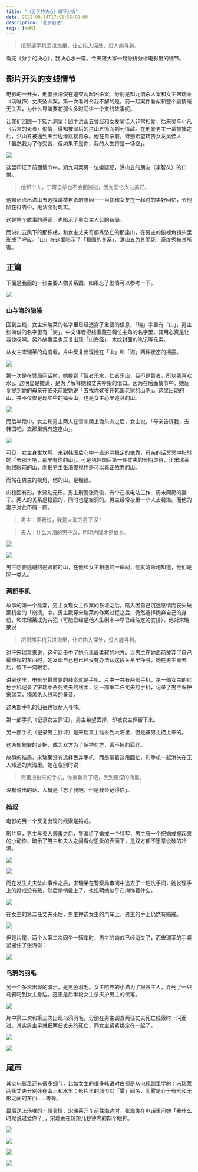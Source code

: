 ```yaml
---
title: "《分手的决心》细节分析"
date: 2022-08-14T17:01:56+08:00
description: "超多剧透"
tags: [电影]
---
```


> 把那部手机丢进海里，让它陷入深处，没人能寻到。

看完《分手的决心》，我决心水一篇。今天跟大家一起分析分析电影里的细节。

## 影片开头的支线情节

电影的一开头，刑警张海俊在追查两起凶杀案。分别是知九洞杀人案和女主宋瑞莱（汤唯饰）丈夫坠山案。第一次看时令我不解的是，前一起案件看似和整个剧情毫无关系，为什么导演要花那么多时间讲一个支线故事呢。

让我们回顾一下知九洞案：凶手洪山五曾经和女友吴佳人非常相爱，后来吴与小凡（后来的死者）偷情，得知被绿后的洪山五愤而刺死情敌。在刑警男主一番抓捕之后，洪山五被逼到天台边缘跳楼自杀。他在自杀前，特别希望转告女友吴佳人：「虽然我为了你受苦，但如果不是你，我的人生将是一场空」。

![](https://cdn.jsdelivr.net/gh/stevedsun/stevedsun.github.io/master/static/images/image-20220814134440634.png)

这里印证了前面情节中，知九洞案另一位嫌疑犯，洪山五的朋友（李智久）的口供。

> 他那个人，宁可自杀也不会回监狱，因为回忆太过美好。

这句话点出洪山五选择跳楼自杀的原因——当初和女友在一起时的美好回忆，令他陷在过去中，无法面对现实。

这是整个故事的基调，也暗示了男女主人公的结局。

而洪山五跳下的那栋楼，和女主丈夫奇都秀坠亡的那座山，在男主的俯视角镜头里形成了呼应。「山」在这里暗示了「稳固的关系」，洪山五为其而死，奇度秀被其所害。

## 正篇

下面是我画的一张主要人物关系图。如果忘了剧情可以参考一下。

![](https://cdn.jsdelivr.net/gh/stevedsun/stevedsun.github.io/master/static/images/%E5%88%86%E6%89%8B%E7%9A%84%E5%86%B3%E5%BF%83%E5%85%B3%E7%B3%BB%E5%9B%BE.png)

### 山与海的隐喻

回到主线，女主宋瑞莱的名字里已经透露了重要的信息，「瑞」字里有「山」，男主张海俊的名字里有「海」。中文译者把线索藏在两位主角的名字里，其用心真是让我惊叹啊。另外故事里也反复出现「山海经」、水纹封面的笔记等元素。

从女主宋瑞莱的角度看，片中反复出现她在「山」和「海」两种状态的摇摆。

![](https://cdn.jsdelivr.net/gh/stevedsun/stevedsun.github.io/master/static/images/image-20220814140654675.png)

第一次是在警局问话时，她提到「智者乐水，仁者乐山，我不是智者，所以我喜欢水」。这明显是撒谎，是为了解释她和丈夫吵架的借口。因为在后面情节中，她反复提到她的母亲在临死前跟她说「去找你姥爷在韩国老家的山吧」。这里出现的山，并不仅仅是现实中的锄头山，也是女主心里追寻的山。

![](https://cdn.jsdelivr.net/gh/stevedsun/stevedsun.github.io/master/static/images/image-20220814140952601.png)

而后半段中，女主和男主两人在雪中爬上锄头山之后，女主说，「母亲告诉我，去韩国吧，去那里就有这座山」。

![](https://cdn.jsdelivr.net/gh/stevedsun/stevedsun.github.io/master/static/images/image-20220814141046727.png)

可见，女主身世坎坷，来到韩国后心中一直追寻稳定的依靠，母亲的话冥冥中指引她「去那里吧，那里有你的山」。可是到韩国后第一任丈夫的长期虐待，让宋瑞莱仇恨眼前的山，而把男主张海俊视作是可以真正依靠的山。

而站在男主的视角，他的山，是枷锁。

山稳固有形，水流动无形。男主刑警张海俊，有个在核电站工作、周末同房的妻子。两人的关系是稳固的，同时也是空洞的。男主经常夜里一个人去看海。而他的妻子对此不屑一顾。

> 男主：要我说，我是大海的男子汉！

> 夫人：什么大海的男子汉，明明内陆才是故乡。

![](https://cdn.jsdelivr.net/gh/stevedsun/stevedsun.github.io/master/static/images/image-20220814142506839.png)

![](https://cdn.jsdelivr.net/gh/stevedsun/stevedsun.github.io/master/static/images/image-20220814142535311.png)

男主想要逃避的是眼前的山，在他和女主相遇的一瞬间，他就清晰地知道，他们是同一类人。

### 两部手机

故事的第一个高潮，男主发现女主作案的铁证之后，陷入因自己沉迷感情而丧失破案机会的「崩溃」中。男主戳穿宋瑞莱的作案过程之后，仍然选择抛弃自己的身份，和宋瑞莱成为共犯（可能已经是他人生剧本中早已经注定的安排），他对宋瑞莱说：

> 把那部手机丢进海里，让它陷入深处，没人能寻到。

对于宋瑞莱来说，这句话击中了她心里最柔软的地方。当男主在她面前放弃了自己最重视的东西时，她发现自己也已经没有办法从这段关系里挣脱，她在男主离去后，留下一滴眼泪。

讲到这里，电影里最重要的线索就是手机。片中一共有两部手机，第一部女主的红色手机记录了宋瑞莱杀死丈夫的线索，另一部第二任丈夫的手机，记录了男主保护宋瑞莱，掩盖杀人线索的录音。

这两部手机的归宿也很耐人寻味。

第一部手机（记录女主罪证），男主希望丢掉，却被女主保留下来。

另一部手机（记录男主罪证）是宋瑞莱主动丢到大海里，但是被男主捞上来的。

这两部犯罪的证据，成为双方为了保护对方，丢不掉的羁绊。

故事的结局，宋瑞莱没有选择丢弃手机，而是带着这段回忆，和手机一起消失在无人知道的大海里。她在临别时说：

> 海里捞出来的手机，你重新丢了吧，丢到更深的海里。

没有说出的话，大概是「忘了我吧，但是我会记得你」。

### 婚戒

电影的另一个反复出现的线索是婚戒。

影片里，男主与夫人羞羞之后，导演给了婚戒一个特写，男主有一个把婚戒握起来的小动作，暗示了男主和夫人之间看似恩爱的表面下，是双方都不愿意说破的冷漠。

![](https://cdn.jsdelivr.net/gh/stevedsun/stevedsun.github.io/master/static/images/image-20220814150620934.png)

![](https://cdn.jsdelivr.net/gh/stevedsun/stevedsun.github.io/master/static/images/image-20220814150634759.png)

而在发生丈夫坠山事件之后，宋瑞莱在警察局审问中途去了一趟洗手间，她发现手上的婚戒没有戴，然后悄悄戴上了。也说明她似乎在掩饰着什么。

![](https://cdn.jsdelivr.net/gh/stevedsun/stevedsun.github.io/master/static/images/image-20220814150735689.png)

在女主的第二任丈夫死后，男主押送女主的汽车上，男主的手上仍然有婚戒。

![](https://cdn.jsdelivr.net/gh/stevedsun/stevedsun.github.io/master/static/images/image-20220814150841261.png)

但是片尾，两个人第二次同坐一辆车时，男主的婚戒已经消失了，而宋瑞莱的手紧紧握住了张海俊：

![](https://cdn.jsdelivr.net/gh/stevedsun/stevedsun.github.io/master/static/images/image-20220814150918432.png)

### 乌鸦的羽毛

另一个多次出现的暗示，是黑色羽毛。女主喂养的小猫为了报答主人，弄死了一只乌鸦叼到女主身边。这正是后半段女主杀夫护男主的伏笔。

![](https://cdn.jsdelivr.net/gh/stevedsun/stevedsun.github.io/master/static/images/image-20220814151043041.png)

片中第二次和第三次出现乌鸦羽毛，分别在男主调查两任丈夫死亡线索时一闪而过。其实男主早就把两任丈夫的死亡，同女主紧紧绑定在一起了。

![](https://cdn.jsdelivr.net/gh/stevedsun/stevedsun.github.io/master/static/images/image-20220814151325447.png)

![](https://cdn.jsdelivr.net/gh/stevedsun/stevedsun.github.io/master/static/images/image-20220814151335869.png)

## 尾声

其实电影里还有很多细节，比如女主的很多韩语对白都是从电视剧里学的；宋瑞莱两任丈夫分别死在山上和水里；影片里的城市以「雾」闻名，而雾是介于有形和无形之间的东西……等等。

最后送上汤唯的一段表情，宋瑞莱开车前往海边时，张海俊在电话里问她「我什么时候说过爱你？」，宋瑞莱在短短几秒钟内的四个眼神。

![](https://cdn.jsdelivr.net/gh/stevedsun/stevedsun.github.io/master/static/images/image-20220814151745062.png)

![](https://cdn.jsdelivr.net/gh/stevedsun/stevedsun.github.io/master/static/images/image-20220814151854912-16604615388562.png)

![](https://cdn.jsdelivr.net/gh/stevedsun/stevedsun.github.io/master/static/images/image-20220814151913303.png)

![](https://cdn.jsdelivr.net/gh/stevedsun/stevedsun.github.io/master/static/images/image-20220814151924590.png)

